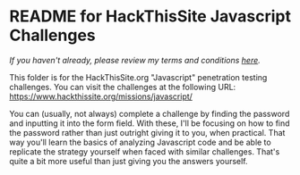 # README for HackThisSite Javascript Challenges

<i>If you haven't already, please review my terms and conditions <a href="https://github.com/keewenaw/hackthissite-2019/blob/master/README.md" target="_blank">here</a>.</i>

This folder is for the HackThisSite.org "Javascript" penetration testing challenges. You can visit the challenges at the following URL: https://www.hackthissite.org/missions/javascript/

You can (usually, not always) complete a challenge by finding the password and inputting it into the form field. With these, I'll be focusing on how to find the password rather than just outright giving it to you, when practical. That way you'll learn the basics of analyzing Javascript code and be able to replicate the strategy yourself when faced with similar challenges. That's quite a bit more useful than just giving you the answers yourself.
